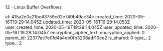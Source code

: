 12 - Linux Buffer Overflows

id: 415a2e0a21be43759c02e749b49ac34c
created_time: 2020-05-16T19:29:14.045Z
updated_time: 2020-05-16T19:29:14.053Z
user_created_time: 2020-05-16T19:29:14.045Z
user_updated_time: 2020-05-16T19:29:14.045Z
encryption_cipher_text: 
encryption_applied: 0
parent_id: 22377ac7e0fd4a4eb0fb3206adf10ee2
is_shared: 0
type_: 2
type_: 2